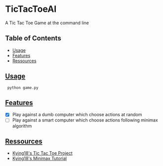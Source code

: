 # TicTacToeAI

A Tic Tac Toe Game at the command line

## Table of Contents

- [Usage](#usage)
- [Features](#features)
- [Ressources](#ressources)

## [Usage](#usage)

`` python game.py``

## [Features](#features)

- [X] Play against a dumb computer which choose actions at random
- [ ] Play against a smart computer which choose actions following minimax algorithm

## [Ressources](#ressources)

- [Kying18's Tic Tac Toe Project](https://github.com/kying18/tic-tac-toe)
- [Kying18's Minimax Tutorial](https://www.youtube.com/watch?v=8ext9G7xspg&t=9731s)
